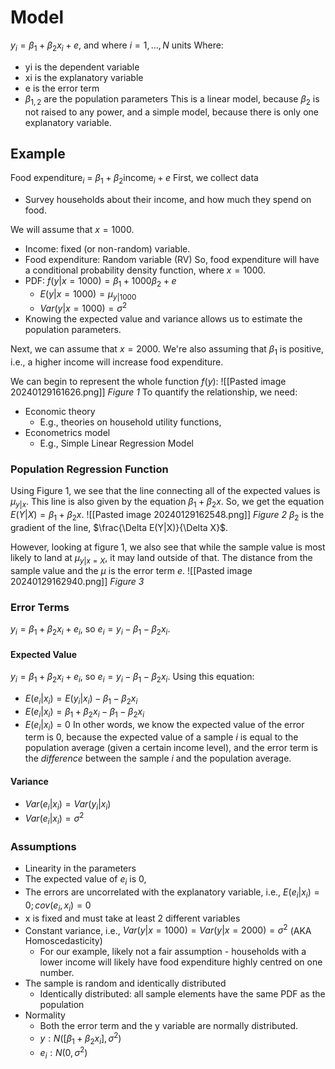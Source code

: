 # Model
$y_{i}=\beta_{1}+\beta_{2}x_{i}+e$, and where $i=1,\dots,N$ units
Where:
- yi is the dependent variable
- xi is the explanatory variable
- e is the error term
- $\beta_{1,2}$ are the population parameters
This is a linear model, because $\beta_{2}$ is not raised to any power, and a simple model, because there is only one explanatory variable.
## Example
Food expenditure$_{i}$ = $\beta_{1}+\beta_{2}$income$_{i}+e$
First, we collect data
- Survey households about their income, and how much they spend on food.

We will assume that $x=1000$.
- Income: fixed (or non-random) variable.
- Food expenditure: Random variable (RV)
So, food expenditure will have a conditional probability density function, where $x=1000$.
- PDF: $f(y|x=1000)=\beta_{1}+1000\beta_{2}+e$
	- $E(y|x=1000)=\mu_{y|1000}$
	- $Var(y|x=1000)=\sigma^2$
- Knowing the expected value and variance allows us to estimate the population parameters.

Next, we can assume that $x=2000$. We're also assuming that $\beta_{1}$ is positive, i.e., a higher income will increase food expenditure.

We can begin to represent the whole function $f(y)$:
![[Pasted image 20240129161626.png]]
*Figure 1*
To quantify the relationship, we need:
- Economic theory
	- E.g., theories on household utility functions,
- Econometrics model
	- E.g., Simple Linear Regression Model
### Population Regression Function
Using Figure 1, we see that the line connecting all of the expected values is $\mu_{y|x}$. This line is also given by the equation $\beta_{1}+\beta_{2}x$. So, we get the equation $E(Y|X)=\beta_{1}+\beta_{2}x$.
![[Pasted image 20240129162548.png]]
 *Figure 2*
$\beta_{2}$ is the gradient of the line, $\frac{\Delta E(Y|X)}{\Delta X}$.

However, looking at figure 1, we also see that while the sample value is most likely to land at $\mu_{y|x=X}$, it may land outside of that. The distance from the sample value and the $\mu$ is the error term $e$.
![[Pasted image 20240129162940.png]]
 *Figure 3*
### Error Terms
$y_{i}=\beta_{1}+\beta_{2}x_{i}+e_{i}$, so
$e_{i}=y_{i}-\beta_{1}-\beta_{2}x_{i}$.
#### Expected Value
$y_{i}=\beta_{1}+\beta_{2}x_{i}+e_{i}$, so
$e_{i}=y_{i}-\beta_{1}-\beta_{2}x_{i}$.
Using this equation:
- $E(e_{i}|x_{i})=E(y_{i}|x_{i})-\beta_{1}-\beta_{2}x_{i}$
- $E(e_{i}|x_{i})=\beta_{1}+\beta_{2}x_{i}-\beta_{1}-\beta_{2}x_{i}$
- $E(e_{i}|x_{i})=0$
In other words, we know the expected value of the error term is 0, because the expected value of a sample $i$ is equal to the population average (given a certain income level), and the error term is the *difference* between the sample $i$ and the population average.
#### Variance
- $Var(e_{i}|x_{i})=Var(y_{i}|x_{i})$
- $Var(e_{i}|x_{i})=\sigma^2$
### Assumptions
- Linearity in the parameters
- The expected value of $e_i$ is 0,
- The errors are uncorrelated with the explanatory variable, i.e., $E(e_{i}|x_{i})=0; cov(e_{i},x_{i})=0$
- x is fixed and must take at least 2 different variables
- Constant variance, i.e., $Var(y|x=1000) = Var(y|x=2000) = \sigma^2$ (AKA Homoscedasticity)
	- For our example, likely not a fair assumption - households with a lower income will likely have food expenditure highly centred on one number.
- The sample is random and identically distributed
	- Identically distributed: all sample elements have the same PDF as the population
- Normality
	- Both the error term and the y variable are normally distributed.
	- $y:N([\beta_{1}+\beta_{2}x_{i}], \sigma^2)$
	- $e_{i}:N(0, \sigma^2)$
